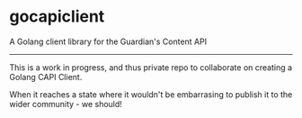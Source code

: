 # gocapiclient

A Golang client library for the Guardian's Content API

---

This is a work in progress, and thus private repo to collaborate on creating a Golang CAPI Client. 

When it reaches a state where it wouldn't be embarrasing to publish it to the wider community - we should!
